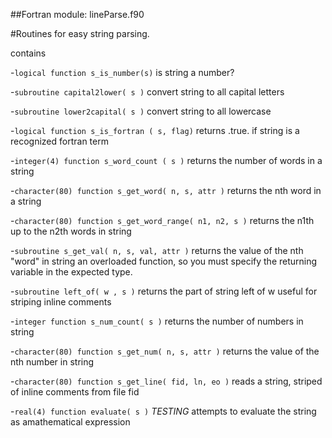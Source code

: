 ##Fortran module: lineParse.f90

#Routines for easy string parsing.

contains

-`logical function s_is_number(s)`
	is string a number?

-`subroutine capital2lower( s )`
	convert string to all capital letters

-`subroutine lower2capital( s )`
	convert string to all lowercase

-`logical function s_is_fortran ( s, flag)`
	returns .true. if string is a recognized fortran term

-`integer(4) function s_word_count ( s )`
	returns the number of words in a string

-`character(80) function s_get_word( n, s, attr )`
	returns the nth word in a string

-`character(80) function s_get_word_range( n1, n2, s )`
	returns the n1th up to the n2th words in string

-`subroutine s_get_val( n, s, val, attr )`
	returns the value of the nth "word" in string
	an overloaded function, so you must specify the returning variable in the
	 expected type.

-`subroutine left_of( w , s )`
	returns the part of string left of w
	useful for striping inline comments

-`integer function s_num_count( s )`
	returns the number of numbers in string

-`character(80) function s_get_num( n, s, attr )`
	returns the value of the nth number in string

-`character(80) function s_get_line( fid, ln, eo )`
	reads a string, striped of inline comments from file fid

-`real(4) function evaluate( s )`
	*TESTING*
	attempts to evaluate the string as amathematical expression

